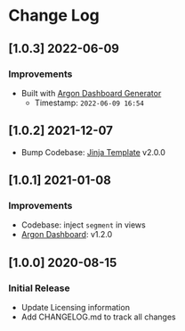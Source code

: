 # Change Log

## [1.0.3] 2022-06-09
### Improvements

- Built with [Argon Dashboard Generator](https://appseed.us/generator/argon-dashboard/)
  - Timestamp: `2022-06-09 16:54`

## [1.0.2] 2021-12-07

- Bump Codebase: [Jinja Template](https://github.com/app-generator/boilerplate-code-jinja/releases) v2.0.0

## [1.0.1] 2021-01-08
### Improvements

- Codebase: inject `segment` in views
- [Argon Dashboard](https://github.com/creativetimofficial/argon-dashboard): v1.2.0

## [1.0.0] 2020-08-15
### Initial Release

- Update Licensing information
- Add CHANGELOG.md to track all changes
